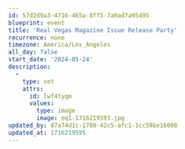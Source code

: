 ```yaml
---
id: 57d2d9a3-4716-465a-8ff5-7a0ad7a95495
blueprint: event
title: 'Real Vegas Magazine Issue Release Party'
recurrence: none
timezone: America/Los_Angeles
all_day: false
start_date: '2024-05-24'
description:
  -
    type: set
    attrs:
      id: lwf4tyqm
      values:
        type: image
        image: eq1-1716219593.jpg
updated_by: 87a74d1c-1760-42c5-afc1-1cc59be16098
updated_at: 1716219595
---
```

